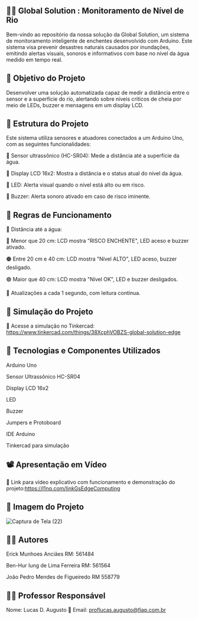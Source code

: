 ## 🌊🚨 Global Solution : Monitoramento de Nível de Rio 

Bem-vindo ao repositório da nossa solução da Global Solution, um sistema de monitoramento inteligente de enchentes desenvolvido com Arduino. Este sistema visa prevenir desastres naturais causados por inundações, emitindo alertas visuais, sonoros e informativos com base no nível da água medido em tempo real.

## 🎯 Objetivo do Projeto
Desenvolver uma solução automatizada capaz de medir a distância entre o sensor e a superfície do rio, alertando sobre níveis críticos de cheia por meio de LEDs, buzzer e mensagens em um display LCD.

## 🧭 Estrutura do Projeto
Este sistema utiliza sensores e atuadores conectados a um Arduino Uno, com as seguintes funcionalidades:

🔹 Sensor ultrassônico (HC-SR04): Mede a distância até a superfície da água.

🔹 Display LCD 16x2: Mostra a distância e o status atual do nível da água.

🔹 LED: Alerta visual quando o nível está alto ou em risco.

🔹 Buzzer: Alerta sonoro ativado em caso de risco iminente.


## 🚦 Regras de Funcionamento
📏 Distância até a água:

🔴 Menor que 20 cm: LCD mostra "RISCO ENCHENTE", LED aceso e buzzer ativado.

🟠 Entre 20 cm e 40 cm: LCD mostra "Nível ALTO", LED aceso, buzzer desligado.

🟢 Maior que 40 cm: LCD mostra "Nível OK", LED e buzzer desligados.

📢 Atualizações a cada 1 segundo, com leitura contínua.

## 🧪 Simulação do Projeto
📍 Acesse a simulação no Tinkercad: https://www.tinkercad.com/things/38XcphVOBZS-global-solution-edge


## 🧰 Tecnologias e Componentes Utilizados
Arduino Uno

Sensor Ultrassônico HC-SR04

Display LCD 16x2

LED

Buzzer

Jumpers e Protoboard

IDE Arduino

Tinkercad para simulação

## 📽️ Apresentação em Vídeo
🎥 Link para vídeo explicativo com funcionamento e demonstração do projeto:https://l1nq.com/linkGsEdgeComputing

## 📸 Imagem do Projeto
![Captura de Tela (22)](https://github.com/user-attachments/assets/fd1f7e6c-1860-4172-bab3-bc2f1d0229de)



## 👨‍💻 Autores
Erick Munhoes Anciães RM: 561484

Ben-Hur Iung de Lima Ferreira RM: 561564

João Pedro Mendes de Figueiredo RM 558779

## 👨‍🏫 Professor Responsável
Nome: Lucas D. Augusto
📧 Email: proflucas.augusto@fiap.com.br
